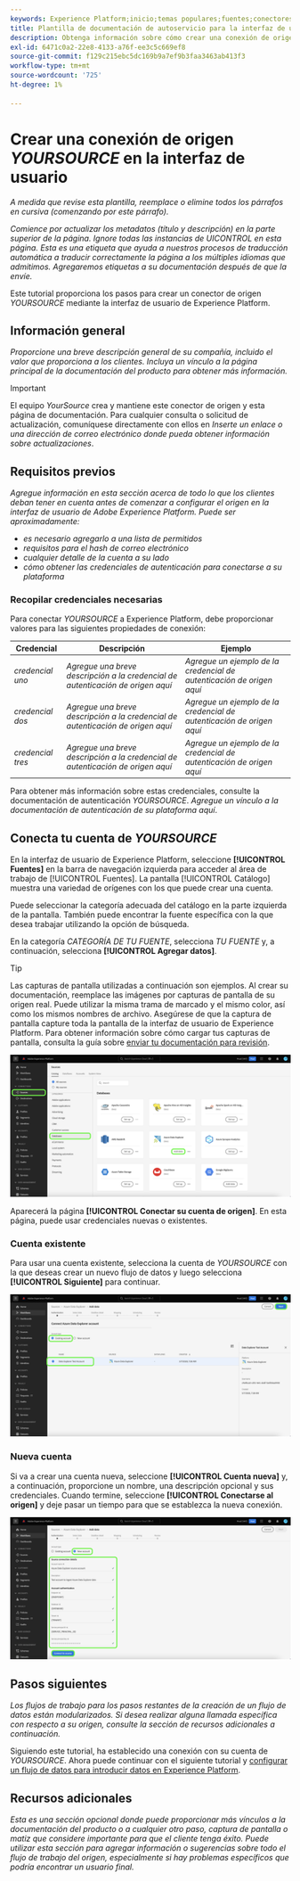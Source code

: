```yaml
---
keywords: Experience Platform;inicio;temas populares;fuentes;conectores;conectores de origen;fuentes sdk;sdk;SDK
title: Plantilla de documentación de autoservicio para la interfaz de usuario
description: Obtenga información sobre cómo crear una conexión de origen YOURSOURCE mediante la interfaz de usuario de Adobe Experience Platform.
exl-id: 6471c0a2-22e8-4133-a76f-ee3c5c669ef8
source-git-commit: f129c215ebc5dc169b9a7ef9b3faa3463ab413f3
workflow-type: tm+mt
source-wordcount: '725'
ht-degree: 1%

---
```


# Crear una conexión de origen *YOURSOURCE* en la interfaz de usuario

*A medida que revise esta plantilla, reemplace o elimine todos los párrafos en cursiva (comenzando por este párrafo).*

*Comience por actualizar los metadatos (título y descripción) en la parte superior de la página. Ignore todas las instancias de UICONTROL en esta página. Esta es una etiqueta que ayuda a nuestros procesos de traducción automática a traducir correctamente la página a los múltiples idiomas que admitimos. Agregaremos etiquetas a su documentación después de que la envíe.*

Este tutorial proporciona los pasos para crear un conector de origen *YOURSOURCE* mediante la interfaz de usuario de Experience Platform.

## Información general

*Proporcione una breve descripción general de su compañía, incluido el valor que proporciona a los clientes. Incluya un vínculo a la página principal de la documentación del producto para obtener más información.*

>[!IMPORTANT]
>
>El equipo *YourSource* crea y mantiene este conector de origen y esta página de documentación. Para cualquier consulta o solicitud de actualización, comuníquese directamente con ellos en *Inserte un enlace o una dirección de correo electrónico donde pueda obtener información sobre actualizaciones*.

## Requisitos previos

*Agregue información en esta sección acerca de todo lo que los clientes deban tener en cuenta antes de comenzar a configurar el origen en la interfaz de usuario de Adobe Experience Platform. Puede ser aproximadamente:*

* *es necesario agregarlo a una lista de permitidos*
* *requisitos para el hash de correo electrónico*
* *cualquier detalle de la cuenta a su lado*
* *cómo obtener las credenciales de autenticación para conectarse a su plataforma*

### Recopilar credenciales necesarias

Para conectar *YOURSOURCE* a Experience Platform, debe proporcionar valores para las siguientes propiedades de conexión:

| Credencial | Descripción | Ejemplo |
| --- | --- | --- |
| *credencial uno* | *Agregue una breve descripción a la credencial de autenticación de origen aquí* | *Agregue un ejemplo de la credencial de autenticación de origen aquí* |
| *credencial dos* | *Agregue una breve descripción a la credencial de autenticación de origen aquí* | *Agregue un ejemplo de la credencial de autenticación de origen aquí* |
| *credencial tres* | *Agregue una breve descripción a la credencial de autenticación de origen aquí* | *Agregue un ejemplo de la credencial de autenticación de origen aquí* |

Para obtener más información sobre estas credenciales, consulte la documentación de autenticación *YOURSOURCE*. *Agregue un vínculo a la documentación de autenticación de su plataforma aquí*.

## Conecta tu cuenta de *YOURSOURCE*

En la interfaz de usuario de Experience Platform, seleccione **[!UICONTROL Fuentes]** en la barra de navegación izquierda para acceder al área de trabajo de [!UICONTROL Fuentes]. La pantalla [!UICONTROL Catálogo] muestra una variedad de orígenes con los que puede crear una cuenta.

Puede seleccionar la categoría adecuada del catálogo en la parte izquierda de la pantalla. También puede encontrar la fuente específica con la que desea trabajar utilizando la opción de búsqueda.

En la categoría *CATEGORÍA DE TU FUENTE*, selecciona *TU FUENTE* y, a continuación, selecciona **[!UICONTROL Agregar datos]**.

>[!TIP]
>
>Las capturas de pantalla utilizadas a continuación son ejemplos. Al crear su documentación, reemplace las imágenes por capturas de pantalla de su origen real. Puede utilizar la misma trama de marcado y el mismo color, así como los mismos nombres de archivo. Asegúrese de que la captura de pantalla capture toda la pantalla de la interfaz de usuario de Experience Platform. Para obtener información sobre cómo cargar tus capturas de pantalla, consulta la guía sobre [enviar tu documentación para revisión](./github.md).

![catálogo](../assets/ui/catalog.png)

Aparecerá la página **[!UICONTROL Conectar su cuenta de origen]**. En esta página, puede usar credenciales nuevas o existentes.

### Cuenta existente

Para usar una cuenta existente, selecciona la cuenta de *YOURSOURCE* con la que deseas crear un nuevo flujo de datos y luego selecciona **[!UICONTROL Siguiente]** para continuar.

![existente](../assets/ui/existing.png)

### Nueva cuenta

Si va a crear una cuenta nueva, seleccione **[!UICONTROL Cuenta nueva]** y, a continuación, proporcione un nombre, una descripción opcional y sus credenciales. Cuando termine, seleccione **[!UICONTROL Conectarse al origen]** y deje pasar un tiempo para que se establezca la nueva conexión.

![nuevo](../assets/ui/new.png)

## Pasos siguientes

*Los flujos de trabajo para los pasos restantes de la creación de un flujo de datos están modularizados. Si desea realizar alguna llamada específica con respecto a su origen, consulte la sección de recursos adicionales a continuación.*

Siguiendo este tutorial, ha establecido una conexión con su cuenta de *YOURSOURCE*. Ahora puede continuar con el siguiente tutorial y [configurar un flujo de datos para introducir datos en Experience Platform](https://experienceleague.adobe.com/docs/experience-platform/sources/ui-tutorials/dataflow/crm.html).

## Recursos adicionales

*Esta es una sección opcional donde puede proporcionar más vínculos a la documentación del producto o a cualquier otro paso, captura de pantalla o matiz que considere importante para que el cliente tenga éxito. Puede utilizar esta sección para agregar información o sugerencias sobre todo el flujo de trabajo del origen, especialmente si hay problemas específicos que podría encontrar un usuario final.*
